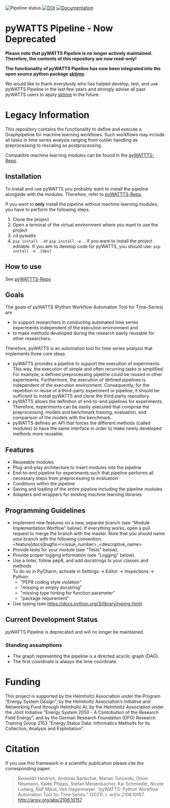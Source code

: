 ![Pipeline status](https://github.com/KIT-IAI/pywatts-pipeline/workflows/Python%20application/badge.svg?branch=master)
[![DOI](https://zenodo.org/badge/297579218.svg)](https://zenodo.org/badge/latestdoi/297579218)
[![Documentation](https://readthedocs.org/projects/pywatts/badge/)](https://pywatts.readthedocs.io/en/latest/)


# pyWATTS Pipeline - Now Deprecated

**Please note that pyWATTS Pipeline is no longer actively maintained. Therefore, the contents of this repository are now read-only!**

**The functionality of pyWATTS Pipeline has now been integrated into the open source python package [sktime](https://www.sktime.net/en/stable/).**

We would like to thank everybody who has helped develop, test, and use pyWATTS Pipeline in the last few years and strongly advise all past pyWATTS users to apply [sktime](https://www.sktime.net/en/stable/) in the future.


# Legacy Information
This repository contains the functionality to define and execute a Graphpipeline for machine learning workflows.
Such workflows may include all tasks in time series analysis ranging from outlier handling as preprocessing to rescaling as postprocessing.

Compatible machine learning modules can be found in the [pyWATTTS-Repo](https://github.com/KIT-IAI/pyWATTS).

## Installation

To install and use pyWATTS you probably want to install the pipeline alongside with the modules. Therefore,
refer to  [pyWATTTS-Repo](https://github.com/KIT-IAI/pyWATTS).

If you want to **only** install the pipeline without machine learning modules, you have to perform the following steps. 

1. Clone the project
2. Open a terminal of the virtual environment where you want to use the project
2. cd pywatts
3. ``pip install .`` or ``pip install -e .``
   if you want to install the project editable. If you aim to develop code for pyWATTS, you should
   use:  ``pip install -e .[dev]``

   
## How to use
See [pyWATTTS-Repo](https://github.com/KIT-IAI/pyWATTS)


## Goals

The goals of pyWATTS (Python Workflow Automation Tool for Time-Series) are

* to support researchers in conducting automated time series experiments independent of the execution environment and
* to make methods developed during the research easily reusable for other researchers.

Therefore, pyWATTS is an automation tool for time series analysis that implements three core ideas:

* pyWATTS provides a pipeline to support the execution of experiments. This way, the execution of simple and often
  recurring tasks is simplified. For example, a defined preprocessing pipeline could be reused in other experiments.
  Furthermore, the execution of defined pipelines is independent of the execution environment. Consequently, for the
  repetition or reuse of a third-party experiment or pipeline, it should be sufficient to install pyWATTS and clone the
  third-party repository.
* pyWATTS allows the definition of end-to-end pipelines for experiments. Therefore, experiments can be easily executed that
  comprise the preprocessing, models and benchmark training, evaluation, and comparison of the models with the
  benchmark.
* pyWATTS defines an API that forces the different methods (called modules) to have the same interface in order to make
  newly developed methods more reusable.

## Features

* Reuseable modules
* Plug-and-play architecture to insert modules into the pipeline
* End-to-end pipeline for experiments such that pipeline performs all necessary steps from preprocessing to evaluation
* Conditions within the pipeline
* Saving and loading of the entire pipeline including the pipeline modules
* Adapters and wrappers for existing machine learning libraries

## Programming Guidelines

* Implement new features on a new, separate branch (see "Module Implementation Worflow" below). If everything works,
  open a pull request to merge the branch with the master. Note that you should name your branch with the following
  convention: <feature|docs|bugfix>/<issue_number>_<descriptive_name>
* Provide tests for your module (see "Tests" below).
* Provide proper logging information (see "Logging" below).
* Use a linter, follow pep8, and add docstrings to your classes and methods<br>
  To do so in PyCharm, activate in Settings -> Editor -> Inspections -> Python:
    * "PEP8 coding style violation"
    * "missing or empty docstring"
    * "missing type hinting for function parameter"
    * "package requirement"
* Use typing (see https://docs.python.org/3/library/typing.html).

## Current Development Status

pyWATTS Pipeline is deprecated and will no longer be maintained.

### Standing assumptions

* The graph representing the pipeline is a directed acyclic graph (DAG).
* The first coordinate is always the time coordinate.

# Funding

This project is supported by the Helmholtz Association under the Program “Energy System Design”, by the Helmholtz Association’s Initiative and Networking Fund through Helmholtz AI, by the Helmholtz Association under the Joint Initiative "Energy System 2050 - A Contribution of the Research Field Energy", and by the German Research Foundation (DFG) Research Training Group 2153 "Energy Status Data: Informatics Methods for its Collection, Analysis and Exploitation".

# Citation
If you use this framework in a scientific publication please cite the corresponding paper:

>Benedikt Heidrich, Andreas Bartschat, Marian Turowski, Oliver Neumann, Kaleb Phipps, Stefan Meisenbacher, Kai Schmieder, Nicole Ludwig, Ralf Mikut, Veit Hagenmeyer. “pyWATTS: Python Workflow Automation Tool for Time Series.” (2021). ). arXiv:2106.10157. http://arxiv.org/abs/2106.10157
